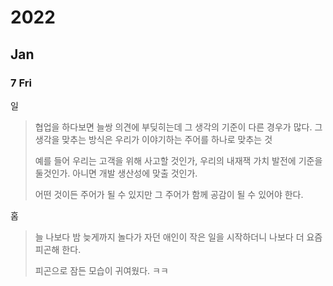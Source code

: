 # 2022

## Jan

### 7 Fri

일
> 협업을 하다보면 늘쌍 의견에 부딪히는데 그 생각의 기준이 다른 경우가 많다.
> 그 생각을 맞추는 방식은 우리가 이야기하는 주어를 하나로 맞추는 것
> 
> 예를 들어 우리는 고객을 위해 사고할 것인가, 우리의 내재잭 가치 발전에 기준을 둘것인가.
> 아니면 개발 생산성에 맞출 것인가.
>
> 어떤 것이든 주어가 될 수 있지만 그 주어가 함께 공감이 될 수 있어야 한다.

홈
> 늘 나보다 밤 늦게까지 놀다가 자던 애인이 작은 일을 시작하더니
> 나보다 더 요즘 피곤해 한다.
> 
> 피곤으로 잠든 모습이 귀여웠다. ㅋㅋ

